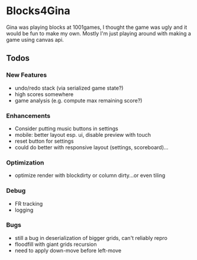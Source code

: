 # Blocks4Gina

Gina was playing blocks at 1001games, I thought the game was ugly and it would be fun to make my own. Mostly I'm just playing around with making a game using canvas api.

## Todos
### New Features
 - undo/redo stack (via serialized game state?)
 - high scores somewhere
 - game analysis (e.g. compute max remaining score?)

### Enhancements
 - Consider putting music buttons in settings
 - mobile: better layout esp. ui, disable preview with touch
 - reset button for settings
 - could do better with responsive layout (settings, scoreboard)...

### Optimization
 - optimize render with blockdirty or column dirty...or even tiling

### Debug
 - FR tracking
 - logging

### Bugs
 - still a bug in deserialization of bigger grids, can't reliably repro
 - floodfill with giant grids recursion
 - need to apply down-move before left-move